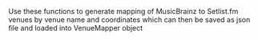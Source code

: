 Use these functions to generate mapping of MusicBrainz to Setlist.fm venues by venue name and coordinates which can then be saved as json file and loaded into VenueMapper object